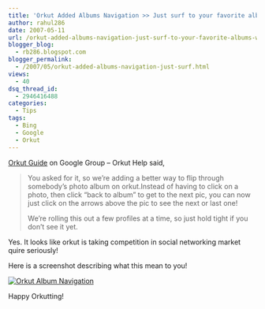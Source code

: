```yaml
---
title: 'Orkut Added Albums Navigation >> Just surf to your favorite albums with one-click at a time!'
author: rahul286
date: 2007-05-11
url: /orkut-added-albums-navigation-just-surf-to-your-favorite-albums-with-one-click-at-a-time/
blogger_blog:
  - rb286.blogspot.com
blogger_permalink:
  - /2007/05/orkut-added-albums-navigation-just-surf.html
views:
  - 40
dsq_thread_id:
  - 2946416488
categories:
  - Tips
tags:
  - Bing
  - Google
  - Orkut
---
```

<a href="http://groups.google.com/groups/profile?enc_user=vb7gui8AAACqvgCnUkGKqLCZSWJOSmvUcDF4JBzr9lRiX97rgl0gxIxF8utw04gVH5ISUASY3Hs" onclick="_gaq.push(['_trackEvent', 'outbound-article', 'http://groups.google.com/groups/profile?enc_user=vb7gui8AAACqvgCnUkGKqLCZSWJOSmvUcDF4JBzr9lRiX97rgl0gxIxF8utw04gVH5ISUASY3Hs', 'Orkut Guide']);" >Orkut Guide</a> on Google Group &#8211; Orkut Help said,

> You asked for it, so we&#8217;re adding a better way to flip through somebody&#8217;s photo album on orkut.Instead of having to click on a photo, then click &#8220;back to album&#8221; to get to the next pic, you can now just click on the arrows above the pic to see the next or last one!
> 
> We&#8217;re rolling this out a few profiles at a time, so just hold tight if you don&#8217;t see it yet.

Yes. It looks like orkut is taking competition in social networking market quire seriously!

Here is a screenshot describing what this mean to you!

[<img class="wp-image-54223" src="http://cdn.devilsworkshop.org/files/2007/10/orkutalbumnavigation.JPG" alt="Orkut Album Navigation" />][1]

Happy Orkutting!

 [1]: http://cdn.devilsworkshop.org/files/2007/10/orkutalbumnavigation.JPG "Orkut Album Navigation"
